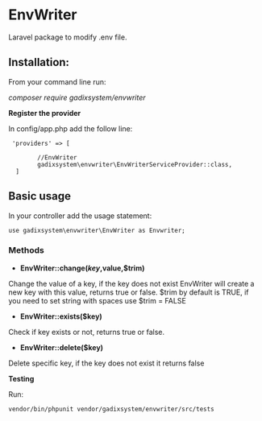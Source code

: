 # EnvWriter
Laravel package to modify .env file.

## **Installation:**

From your command line run: 

*composer require gadixsystem/envwriter*

**Register the provider**

In config/app.php add the follow line:
```
 'providers' => [
       
        //EnvWriter
        gadixsystem\envwriter\EnvWriterServiceProvider::class,
  ]
  ```
  
  ## **Basic usage**
  
  In your controller add the usage statement:
  
  ```
  use gadixsystem\envwriter\EnvWriter as Envwriter;
  ```
  
  ### **Methods**
  
  * **EnvWriter::change($key,$value,$trim)**
  
  Change the value of a key, if the key does not exist EnvWriter will create a new key with this value, returns true or false.
  $trim by default is TRUE, if you need to set string with spaces use $trim = FALSE
  
  
  * **EnvWriter::exists($key)**
  
  Check if key exists or not, returns true or false.
  
  
  * **EnvWriter::delete($key)**
  
  Delete specific key, if the key does not exist it returns false
  
  **Testing**
  
  Run:
  ```
  vendor/bin/phpunit vendor/gadixsystem/envwriter/src/tests
  ```
  
